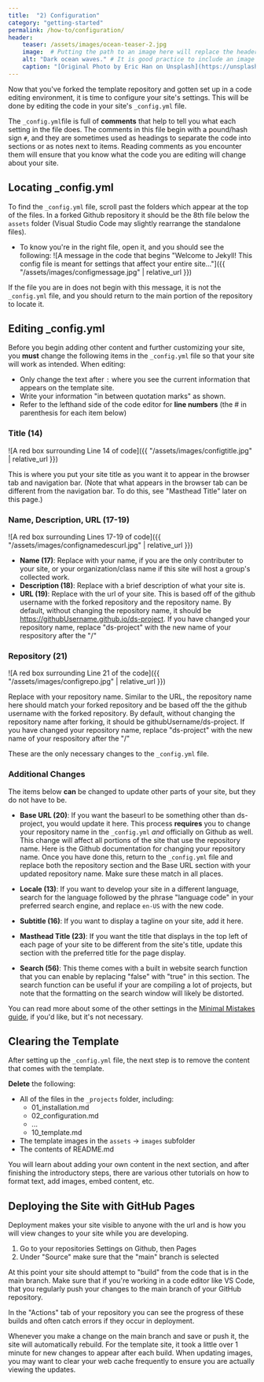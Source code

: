 ```yaml
---
title:  "2) Configuration"
category: "getting-started"
permalink: /how-to/configuration/
header:
    teaser: /assets/images/ocean-teaser-2.jpg 
    image:  # Putting the path to an image here will replace the header image.
    alt: "Dark ocean waves." # It is good practice to include an image desription as alt text.
    caption: "[Original Photo by Eric Han on Unsplash](https://unsplash.com/@madeyes)" # Put a caption for your image here. It will display in the bottom right corner of the image.
---
```


Now that you've forked the template repository and gotten set up in a code editing environment, it is time to configure your site's settings. This will be done by editing the code in your site's `_config.yml` file.

The `_config.yml`file is full of **comments** that help to tell you what each setting in the file does. The comments in this file begin with a pound/hash sign `#`, and they are sometimes used as headings to separate the code into sections or as notes next to items. Reading comments as you encounter them will ensure that you know what the code you are editing will change about your site.

## Locating _config.yml

To find the `_config.yml` file, scroll past the folders which appear at the top of the files. In a forked Github repository it should be the 8th file below the `assets` folder (Visual Studio Code may slightly rearrange the standalone files).

- To know you're in the right file, open it, and you should see the following:
![A message in the code that begins "Welcome to Jekyll! This config file is meant for settings that affect your entire site..."]({{ "/assets/images/configmessage.jpg" | relative_url }})

If the file you are in does not begin with this message, it is not the `_config.yml` file, and you should return to the main portion of the repository to locate it.

## Editing _config.yml

Before you begin adding other content and further customizing your site, you **must** change the following items in the `_config.yml` file so that your site will work as intended. When editing:
- Only change the text after `:` where you see the current information that appears on the template site.
- Write your information "in between quotation marks" as shown.
- Refer to the lefthand side of the code editor for **line numbers** (the # in parenthesis for each item below)

### Title (14)
![A red box surrounding Line 14 of code]({{ "/assets/images/configtitle.jpg" | relative_url }})

This is where you put your site title as you want it to appear in the browser tab and navigation bar. (Note that what appears in the browser tab can be different from the navigation bar. To do this, see "Masthead Title" later on this page.)

### Name, Description, URL (17-19)
![A red box surrounding Lines 17-19 of code]({{ "/assets/images/confignamedescurl.jpg" | relative_url }})

- **Name (17)**: Replace with your name, if you are the only contributer to your site, or your organization/class name if this site will host a group's collected work.
- **Description (18)**: Replace with a brief description of what your site is.
- **URL (19)**: Replace with the url of your site. This is based off of the github username with the forked repository and the repository name. By default, without changing the repository name, it should be https://githubUsername.github.io/ds-project. If you have changed your repository name, replace "ds-project" with the new name of your respository after the "/"

### Repository (21)
![A red box surrounding Line 21 of the code]({{ "/assets/images/configrepo.jpg" | relative_url }})

Replace with your repository name. Similar to the URL, the repository name here should match your forked repository and be based off the the github username with the forked repository. By default, without changing the repository name after forking, it should be githubUsername/ds-project. If you have changed your repository name, replace "ds-project" with the new name of your respository after the "/"

These are the only necessary changes to the `_config.yml` file.

### Additional Changes
The items below **can** be changed to update other parts of your site, but they do not have to be.

- **Base URL (20)**: If you want the baseurl to be something other than ds-project, you would update it here. This process **requires** you to change your repository name in the `_config.yml` *and* officially on Github as well. This change will affect all portions of the site that use the repository name. Here is the Github documentation for changing your repository name. Once you have done this, return to the `_config.yml` file and replace both the repository section and the Base URL section with your updated repository name. Make sure these match in all places.

- **Locale (13)**: If you want to develop your site in a different language, search for the language followed by the phrase "language code" in your preferred search engine, and replace `en-US` with the new code.

- **Subtitle (16)**: If you want to display a tagline on your site, add it here.

- **Masthead Title (23)**: If you want the title that displays in the top left of each page of your site to be different from the site's title, update this section with the preferred title for the page display.

- **Search (56)**: This theme comes with a built in website search function that you can enable by replacing "false" with "true" in this section. The search function can be useful if your are compiling a lot of projects, but note that the formatting on the search window will likely be distorted.

You can read more about some of the other settings in the [Minimal Mistakes guide](https://mmistakes.github.io/minimal-mistakes/docs/configuration/), if you'd like, but it's not necessary.

## Clearing the Template
After setting up the `_config.yml` file, the next step is to remove the content that comes with the template.

**Delete** the following:

- All of the files in the `_projects` folder, including:
    - 01_installation.md
    - 02_configuration.md
    - ...
    - 10_template.md
- The template images in the `assets` -> `images` subfolder
- The contents of README.md

You will learn about adding your own content in the next section, and after finishing the introductory steps, there are various other tutorials on how to format text, add images, embed content, etc. 

## Deploying the Site with GitHub Pages

Deployment makes your site visible to anyone with the url and is how you will view changes to your site while you are developing.

1. Go to your repositories Settings on Github, then Pages
2. Under "Source" make sure that the "main" branch is selected

At this point your site should attempt to "build" from the code that is in the main branch. Make sure that if you're working in a code editor like VS Code, that you regularly push your changes to the main branch of your GitHub repository.

In the "Actions" tab of your repository you can see the progress of these builds and often catch errors if they occur in deployment.

Whenever you make a change on the main branch and save or push it, the site will automatically rebuild. For the template site, it took a little over 1 minute for new changes to appear after each build. When updating images, you may want to clear your web cache frequently to ensure you are actually viewing the updates.


